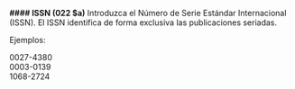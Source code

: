 **#### ISSN (022 $a)**
Introduzca el Número de Serie Estándar Internacional (ISSN). El ISSN identifica de forma exclusiva las publicaciones seriadas.   
  

Ejemplos:

0027-4380  
0003-0139  
1068-2724